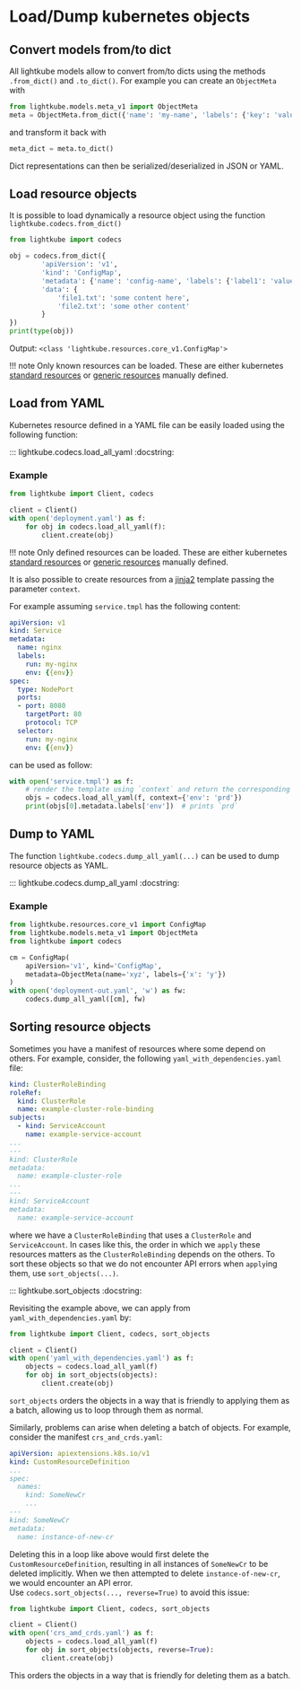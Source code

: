 # Load/Dump kubernetes objects

## Convert models from/to dict

All lightkube models allow to convert from/to dicts using the methods `.from_dict()` and 
`.to_dict()`. For example you can create an `ObjectMeta` with

```python
from lightkube.models.meta_v1 import ObjectMeta
meta = ObjectMeta.from_dict({'name': 'my-name', 'labels': {'key': 'value'}})
```

and transform it back with

```python
meta_dict = meta.to_dict()
```

Dict representations can then be serialized/deserialized in JSON or YAML.

## Load resource objects

It is possible to load dynamically a resource object using the function `lightkube.codecs.from_dict()`

```python
from lightkube import codecs

obj = codecs.from_dict({
        'apiVersion': 'v1',
        'kind': 'ConfigMap',
        'metadata': {'name': 'config-name', 'labels': {'label1': 'value1'}},
        'data': {
            'file1.txt': 'some content here',
            'file2.txt': 'some other content'
        }
})
print(type(obj))
```

Output: `<class 'lightkube.resources.core_v1.ConfigMap'>`

!!! note
    Only known resources can be loaded. These are either kubernetes [standard resources](resources-and-models.md) 
    or [generic resources](generic-resources.md) manually defined.

## Load from YAML

Kubernetes resource defined in a YAML file can be easily loaded using the following function: 

::: lightkube.codecs.load_all_yaml
    :docstring:
   
### Example

```python
from lightkube import Client, codecs

client = Client()
with open('deployment.yaml') as f:
    for obj in codecs.load_all_yaml(f):
        client.create(obj)
```

!!! note
    Only defined resources can be loaded. These are either kubernetes [standard resources](resources-and-models.md) 
    or [generic resources](generic-resources.md) manually defined.


It is also possible to create resources from a [jinja2](https://jinja.palletsprojects.com) template 
passing the parameter `context`.

For example assuming `service.tmpl` has the following content:
```yaml
apiVersion: v1
kind: Service
metadata:
  name: nginx
  labels:
    run: my-nginx
    env: {{env}}
spec:
  type: NodePort
  ports:
  - port: 8080
    targetPort: 80
    protocol: TCP
  selector:
    run: my-nginx
    env: {{env}}
```

can be used as follow:
```python
with open('service.tmpl') as f:
    # render the template using `context` and return the corresponding resource objects.
    objs = codecs.load_all_yaml(f, context={'env': 'prd'})
    print(objs[0].metadata.labels['env'])  # prints `prd`
```

## Dump to YAML

The function `lightkube.codecs.dump_all_yaml(...)` can be used to dump resource objects as YAML.

::: lightkube.codecs.dump_all_yaml
    :docstring:

### Example

```python
from lightkube.resources.core_v1 import ConfigMap
from lightkube.models.meta_v1 import ObjectMeta
from lightkube import codecs

cm = ConfigMap(
    apiVersion='v1', kind='ConfigMap',
    metadata=ObjectMeta(name='xyz', labels={'x': 'y'})
)
with open('deployment-out.yaml', 'w') as fw:
    codecs.dump_all_yaml([cm], fw)
```

## Sorting resource objects

Sometimes you have a manifest of resources where some depend on others.  For example,
consider, the following `yaml_with_dependencies.yaml` file:

```yaml
kind: ClusterRoleBinding
roleRef:
  kind: ClusterRole
  name: example-cluster-role-binding
subjects:
  - kind: ServiceAccount
    name: example-service-account
...
---
kind: ClusterRole
metadata:
  name: example-cluster-role
...
---
kind: ServiceAccount
metadata:
  name: example-service-account
```

where we have a `ClusterRoleBinding` that uses a `ClusterRole` and `ServiceAccount`. 
In cases like this, the order in which we `apply` these resources matters as the
`ClusterRoleBinding` depends on the others.  To sort these objects so that we do not
encounter API errors when `apply`ing them, use `sort_objects(...)`.

::: lightkube.sort_objects
    :docstring:

Revisiting the example above, we can apply from `yaml_with_dependencies.yaml` by:

```python
from lightkube import Client, codecs, sort_objects

client = Client()
with open('yaml_with_dependencies.yaml') as f:
    objects = codecs.load_all_yaml(f)
    for obj in sort_objects(objects):
        client.create(obj)
```

`sort_objects` orders the objects in a way that is friendly to applying them as a
batch, allowing us to loop through them as normal.

Similarly, problems can arise when deleting a batch of objects.  For example, 
consider the manifest `crs_and_crds.yaml`:

```yaml
apiVersion: apiextensions.k8s.io/v1
kind: CustomResourceDefinition
...
spec:
  names:
    kind: SomeNewCr
    ...
---
kind: SomeNewCr
metadata:
  name: instance-of-new-cr
```

Deleting this in a loop like above would first delete the `CustomResourceDefinition`,
resulting in all instances of `SomeNewCr` to be deleted implicitly.  When we then
attempted to delete `instance-of-new-cr`, we would encounter an API error.  
Use `codecs.sort_objects(..., reverse=True)` to avoid this issue:

```python
from lightkube import Client, codecs, sort_objects

client = Client()
with open('crs_amd_crds.yaml') as f:
    objects = codecs.load_all_yaml(f)
    for obj in sort_objects(objects, reverse=True):
        client.create(obj)
```

This orders the objects in a way that is friendly for deleting them as a batch.
